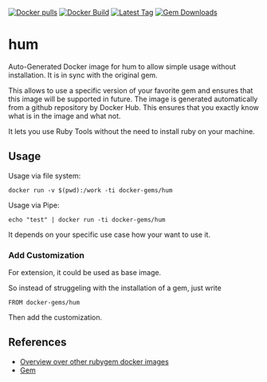 [![Docker pulls](https://img.shields.io/docker/pulls/rubygem/hum.svg)](https://hub.docker.com/r/rubygem/hum/)
[![Docker Build](https://img.shields.io/docker/automated/rubygem/hum.svg)](https://hub.docker.com/r/rubygem/hum/)
[![Latest Tag](https://img.shields.io/github/tag/docker-rubygem/hum.svg)](https://hub.docker.com/r/rubygem/hum/)
[![Gem Downloads](https://img.shields.io/gem/dt/hum.svg)](https://rubygems.org/gems/hum/)
# hum

Auto-Generated Docker image for hum to allow simple usage without installation.
It is in sync with the original gem.

This allows to use a specific version of your favorite gem and ensures that this image will be supported in future.
The image is generated automatically from a github repository by Docker Hub.
This ensures that you exactly know what is in the image and what not.

It lets you use Ruby Tools without the need to install ruby on your machine.

## Usage

Usage via file system:

`docker run -v $(pwd):/work -ti docker-gems/hum`

Usage via Pipe:

`echo "test" | docker run -ti docker-gems/hum`

It depends on your specific use case how your want to use it.

### Add Customization

For extension, it could be used as base image.

So instead of struggeling with the installation of a gem, just write

`FROM docker-gems/hum`

Then add the customization.

## References

 - [Overview over other rubygem docker images](https://github.com/thinkbot/docker-rubygem)
 - [Gem](https://rubygems.org/gems/hum/)

